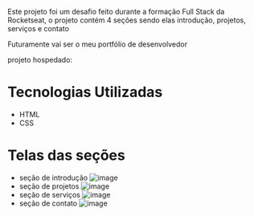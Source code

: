 Este projeto foi um desafio feito durante a formação Full Stack da Rocketseat, o projeto contém 4 seções sendo elas introdução, projetos, serviços e contato

Futuramente vai ser o meu portfólio de desenvolvedor

projeto hospedado:

# Tecnologias Utilizadas
- HTML
- CSS
#

# Telas das seções
- seção de introdução
![image](https://github.com/user-attachments/assets/114fc963-a460-413b-9ee7-2fd2d03cbd1d)
- seção de projetos
![image](https://github.com/user-attachments/assets/11a2277f-9d89-4426-bba3-3d357eb5336b)
- seção de serviços
![image](https://github.com/user-attachments/assets/0c51b75b-1c70-4d11-9bf3-a7bd43cad626)
- seção de contato
![image](https://github.com/user-attachments/assets/0955a908-b348-465c-92b5-0060b096f579)
#
